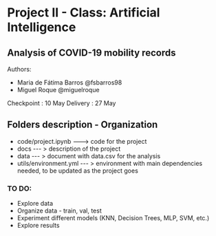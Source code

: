 # Project II - Class: Artificial Intelligence

## Analysis of COVID-19 mobility records

Authors:
 * Maria de Fátima Barros @fsbarros98
 * Miguel Roque @miguelroque

Checkpoint : 10 May
Delivery : 27 May

## Folders description - Organization

 * code/project.ipynb ---> code for the project
 * docs --- > description of the project
 * data --- > document with data.csv for the analysis
 * utils/environment.yml --- > environment with main dependencies needed, to be updated as the project goes

### TO DO:

 * Explore data 
 * Organize data - train, val, test
 * Experiment different models (KNN, Decision Trees, MLP, SVM, etc.)
 * Explore results

